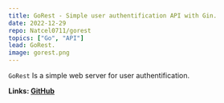 ```yaml
---
title: GoRest - Simple user authentification API with Gin.
date: 2022-12-29
repo: Natcel0711/gorest
topics: ["Go", "API"]
lead: GoRest.
image: gorest.png
---
```


`GoRest` Is a simple web server for user authentification.

**Links: [GitHub](https://github.com/Natcel0711/gorest)**
